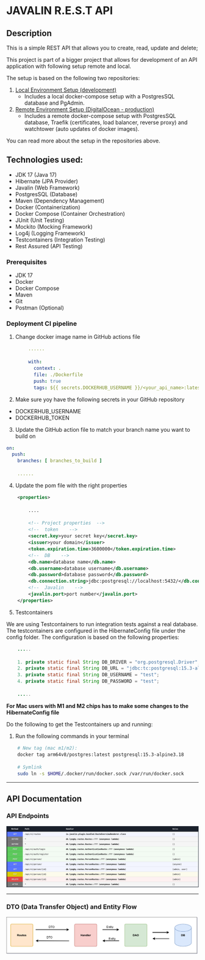 # JAVALIN R.E.S.T API

## Description

This is a simple REST API that allows you to create, read, update and delete;

This project is part of a bigger project that allows for development of an API application with following setup remote and local.

The setup is based on the following two repositories:
1. [Local Environment Setup (development)](https://github.com/tysker/3sem-traefik-setup-local)
   - Includes a local docker-compose setup with a PostgresSQL database and PgAdmin.
2. [Remote Environment Setup (DigitalOcean - production)](https://github.com/tysker/3sem-traefik-setup-remote)
   - Includes a remote docker-compose setup with PostgresSQL database, Traefik (certificates, load balancer, reverse proxy) and watchtower (auto updates of docker images).

You can read more about the setup in the repositories above.

## Technologies used:

- JDK 17 (Java 17)
- Hibernate (JPA Provider)
- Javalin (Web Framework)
- PostgresSQL (Database)
- Maven (Dependency Management)
- Docker (Containerization)
- Docker Compose (Container Orchestration)
- JUnit (Unit Testing)
- Mockito (Mocking Framework)
- Log4j (Logging Framework)
- Testcontainers (Integration Testing)
- Rest Assured (API Testing)

### Prerequisites

- JDK 17
- Docker
- Docker Compose
- Maven
- Git
- Postman (Optional)

### Deployment CI pipeline

1. Change docker image name in GitHub actions file

```yaml
        ......
        
        with:
          context: .
          file: ./Dockerfile
          push: true
          tags: ${{ secrets.DOCKERHUB_USERNAME }}/<your_api_name>:latest
```

2. Make sure yoy have the following secrets in your GitHub repository

- DOCKERHUB_USERNAME
- DOCKERHUB_TOKEN

3. Update the GitHub action file to match your branch name you want to build on

```yaml
on:
  push:
    branches: [ branches_to_build ]

    ......
```

4. Update the pom file with the right properties

```xml
    <properties>
        
        ....
    
        <!-- Project properties  -->
        <!--  token    -->
        <secret.key>your secret key</secret.key>
        <issuer>your domain</issuer>
        <token.expiration.time>3600000</token.expiration.time>
        <!--  DB    -->
        <db.name>database name</db.name>
        <db.username>database username</db.username>
        <db.password>database password</db.password>
        <db.connection.string>jdbc:postgresql://localhost:5432/</db.connection.string>
        <!--  Javalin    -->
        <javalin.port>port number</javalin.port>
    </properties>
```

5. Testcontainers

We are using Testcontainers to run integration tests against a real database. The testcontainers are configured in
the HibernateConfig file under the config folder. The configuration is based on the following properties:

```java
    .....

    1. private static final String DB_DRIVER = "org.postgresql.Driver";
    2. private static final String DB_URL = "jdbc:tc:postgresql:15.3-alpine3.18:///test_db";
    3. private static final String DB_USERNAME = "test";
    4. private static final String DB_PASSWORD = "test";

    .....

```
**For Mac users with M1 and M2 chips has to make some changes to the HibernateConfig file**


Do the following to get the Testcontainers up and running:

1. Run the following commands in your terminal

```bash 
    # New tag (mac m1/m2): 
    docker tag arm64v8/postgres:latest postgresql:15.3-alpine3.18
    
    # Symlink
    sudo ln -s $HOME/.docker/run/docker.sock /var/run/docker.sock
```

***

## API Documentation

### API Endpoints

<img src="images/routes.png" alt="API endpoints">

***

### DTO (Data Transfer Object) and Entity Flow

<img src="images/dto_flow.png" alt="DTO Flow">